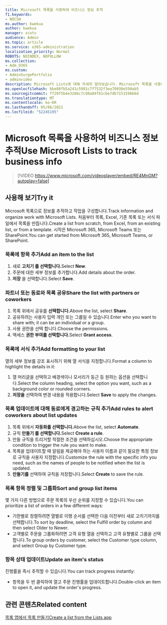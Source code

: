 ```yaml
---
title: Microsoft 목록을 사용하여 비즈니스 정보 추적
f1.keywords:
- NOCSH
ms.author: kwekua
author: kwekua
manager: scotv
audience: Admin
ms.topic: article
ms.service: o365-administration
localization_priority: Normal
ROBOTS: NOINDEX, NOFOLLOW
ms.collection:
- Adm_O365
ms.custom:
- AdminSurgePortfolio
- adminvideo
description: Microsoft Lists에 대해 자세히 알아보습니다. Microsoft 목록을 사용하여 고객 유형, 주문 이행 및 주문 진행률과 같은 고객 세부 정보를 추적할 수 있습니다.
ms.openlocfilehash: bbe88fb5a241c5991c7f7532f3ea70930e550ab5
ms.sourcegitcommit: ff20f5b4e3268c7c98a84fb1cbe7db7151596b6d
ms.translationtype: MT
ms.contentlocale: ko-KR
ms.lasthandoff: 05/06/2021
ms.locfileid: "52245195"
---
```

# <a name="use-microsoft-lists-to-track-business-info"></a><span data-ttu-id="ddf27-104">Microsoft 목록을 사용하여 비즈니스 정보 추적</span><span class="sxs-lookup"><span data-stu-id="ddf27-104">Use Microsoft Lists to track business info</span></span>

> [!VIDEO https://www.microsoft.com/videoplayer/embed/RE4MnGM?autoplay=false]

## <a name="try-it"></a><span data-ttu-id="ddf27-105">사용해 보기</span><span class="sxs-lookup"><span data-stu-id="ddf27-105">Try it</span></span>

<span data-ttu-id="ddf27-106">Microsoft 목록으로 정보를 추적하고 작업을 구성합니다.</span><span class="sxs-lookup"><span data-stu-id="ddf27-106">Track information and organize work with Microsoft Lists.</span></span> <span data-ttu-id="ddf27-107">처음부터 목록, Excel, 기존 목록 또는 서식 파일에서 목록을 만듭니다.</span><span class="sxs-lookup"><span data-stu-id="ddf27-107">Create a list from scratch, from Excel, from an existing list, or from a template.</span></span> <span data-ttu-id="ddf27-108">시작은 Microsoft 365, Microsoft Teams 또는 SharePoint.</span><span class="sxs-lookup"><span data-stu-id="ddf27-108">You can get started from Microsoft 365, Microsoft Teams, or SharePoint.</span></span>

### <a name="add-an-item-to-the-list"></a><span data-ttu-id="ddf27-109">목록에 항목 추가</span><span class="sxs-lookup"><span data-stu-id="ddf27-109">Add an item to the list</span></span>

1. <span data-ttu-id="ddf27-110">새로 **고치기 를 선택합니다.**</span><span class="sxs-lookup"><span data-stu-id="ddf27-110">Select **New**.</span></span>
1. <span data-ttu-id="ddf27-111">주문에 대한 세부 정보를 추가합니다.</span><span class="sxs-lookup"><span data-stu-id="ddf27-111">Add details about the order.</span></span>
1. <span data-ttu-id="ddf27-112">**저장** 을 선택합니다.</span><span class="sxs-lookup"><span data-stu-id="ddf27-112">Select **Save**.</span></span>

### <a name="share-the-list-with-partners-or-coworkers"></a><span data-ttu-id="ddf27-113">파트너 또는 동료와 목록 공유</span><span class="sxs-lookup"><span data-stu-id="ddf27-113">Share the list with partners or coworkers</span></span>

1. <span data-ttu-id="ddf27-114">목록 위에서 공유를 **선택합니다.**</span><span class="sxs-lookup"><span data-stu-id="ddf27-114">Above the list, select **Share**.</span></span>
1. <span data-ttu-id="ddf27-115">공유하려는 사용자 입력 개인 또는 그룹일 수 있습니다.</span><span class="sxs-lookup"><span data-stu-id="ddf27-115">Enter who you want to share with; it can be an individual or a group.</span></span>
1. <span data-ttu-id="ddf27-116">사용 권한을 선택 합니다.</span><span class="sxs-lookup"><span data-stu-id="ddf27-116">Choose the permissions.</span></span>
1. <span data-ttu-id="ddf27-117">액세스 **권한 부여를 선택합니다.**</span><span class="sxs-lookup"><span data-stu-id="ddf27-117">Select **Grant access**.</span></span>

### <a name="add-formatting-to-your-list"></a><span data-ttu-id="ddf27-118">목록에 서식 추가</span><span class="sxs-lookup"><span data-stu-id="ddf27-118">Add formatting to your list</span></span>

<span data-ttu-id="ddf27-119">열의 세부 정보를 강조 표시하기 위해 열 서식을 지정합니다.</span><span class="sxs-lookup"><span data-stu-id="ddf27-119">Format a column to highlight the details in it:</span></span>

1. <span data-ttu-id="ddf27-120">열 머리글을 선택하고 배경색이나 모서리가 둥근 등 원하는 옵션을 선택합니다.</span><span class="sxs-lookup"><span data-stu-id="ddf27-120">Select the column heading, select the option you want, such as a background color or rounded corners.</span></span>
1. <span data-ttu-id="ddf27-121">**저장을** 선택하여 변경 내용을 적용합니다.</span><span class="sxs-lookup"><span data-stu-id="ddf27-121">Select **Save** to apply the changes.</span></span>

### <a name="add-rules-to-alert-coworkers-about-list-updates"></a><span data-ttu-id="ddf27-122">목록 업데이트에 대해 동료에게 경고하는 규칙 추가</span><span class="sxs-lookup"><span data-stu-id="ddf27-122">Add rules to alert coworkers about list updates</span></span>

1. <span data-ttu-id="ddf27-123">목록 위에서 **자동화를 선택합니다.**</span><span class="sxs-lookup"><span data-stu-id="ddf27-123">Above the list, select **Automate**.</span></span>
1. <span data-ttu-id="ddf27-124">규칙 **만들기 를 선택합니다.**</span><span class="sxs-lookup"><span data-stu-id="ddf27-124">Select **Create a rule**.</span></span>
1. <span data-ttu-id="ddf27-125">만들 규칙을 트리거할 적절한 조건을 선택하십시오.</span><span class="sxs-lookup"><span data-stu-id="ddf27-125">Choose the appropriate condition to trigger the rule you want to make.</span></span>
1. <span data-ttu-id="ddf27-126">목록을 업데이트할 때 알림을 제공해야 하는 사용자 이름과 같이 필요한 특정 정보로 규칙을 사용자 지정합니다.</span><span class="sxs-lookup"><span data-stu-id="ddf27-126">Customize the rule with the specific info you need, such as the names of people to be notified when the list is updated.</span></span>
1. <span data-ttu-id="ddf27-127">**만들기를** 선택하여 규칙을 저장합니다.</span><span class="sxs-lookup"><span data-stu-id="ddf27-127">Select **Create** to save the rule.</span></span>

### <a name="sort-and-group-list-items"></a><span data-ttu-id="ddf27-128">목록 항목 정렬 및 그룹화</span><span class="sxs-lookup"><span data-stu-id="ddf27-128">Sort and group list items</span></span>

<span data-ttu-id="ddf27-129">몇 가지 다른 방법으로 주문 목록의 우선 순위를 지정할 수 있습니다.</span><span class="sxs-lookup"><span data-stu-id="ddf27-129">You can prioritize a list of orders in a few different ways:</span></span>

- <span data-ttu-id="ddf27-130">기한별로 정렬하려면 열별로 이행 순서를 선택한 다음 이전부터 새로 고치기까지를 선택합니다.</span><span class="sxs-lookup"><span data-stu-id="ddf27-130">To sort by deadline, select the Fulfill order by column and then select Older to Newer.</span></span>
- <span data-ttu-id="ddf27-131">고객별로 주문을 그룹화하려면 고객 유형 열을 선택하고 고객 유형별로 그룹을 선택합니다.</span><span class="sxs-lookup"><span data-stu-id="ddf27-131">To group orders by customer, select the Customer type column, and select Group by Customer type.</span></span>

### <a name="update-an-items-status"></a><span data-ttu-id="ddf27-132">항목 상태 업데이트</span><span class="sxs-lookup"><span data-stu-id="ddf27-132">Update an item's status</span></span>

<span data-ttu-id="ddf27-133">진행률을 즉시 추적할 수 있습니다.</span><span class="sxs-lookup"><span data-stu-id="ddf27-133">You can track progress instantly:</span></span>

- <span data-ttu-id="ddf27-134">항목을 두 번 클릭하여 열고 주문 진행률을 업데이트합니다.</span><span class="sxs-lookup"><span data-stu-id="ddf27-134">Double-click an item to open it, and update the order's progress.</span></span>

## <a name="related-content"></a><span data-ttu-id="ddf27-135">관련 콘텐츠</span><span class="sxs-lookup"><span data-stu-id="ddf27-135">Related content</span></span>

[<span data-ttu-id="ddf27-136">목록 앱에서 목록 만들기</span><span class="sxs-lookup"><span data-stu-id="ddf27-136">Create a list from the Lists app</span></span>](https://support.microsoft.com/office/create-a-list-from-the-lists-app-b5e0b7f8-136f-425f-a108-699586f8e8bd)
